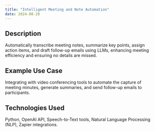 ```yaml
---
title: "Intelligent Meeting and Note Automation"
date: 2024-08-28
---
```


## Description
Automatically transcribe meeting notes, summarize key points, assign action items, and draft follow-up emails using LLMs, enhancing meeting efficiency and ensuring no details are missed.

## Example Use Case
Integrating with video conferencing tools to automate the capture of meeting minutes, generate summaries, and send follow-up emails to participants.

## Technologies Used
Python, OpenAI API, Speech-to-Text tools, Natural Language Processing (NLP), Zapier integrations.

<!-- ## Pricing, Time Frame, and Revisions

| Service                            | Pricing               | Time Frame | Revisions                                       |
|------------------------------------|-----------------------|------------|--------------------------------------------------|
| Meeting and Note Automation        | $500 - $1000 per setup | 1-2 weeks  | Includes up to 3 revisions for accuracy and clarity | -->
